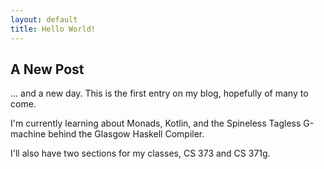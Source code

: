 ```yaml
---
layout: default
title: Hello World!
---
```


## A New Post

... and a new day. This is the first entry on my blog, hopefully of many to come.

I'm currently learning about Monads, Kotlin, and the Spineless Tagless G-machine behind the Glasgow Haskell Compiler.

I'll also have two sections for my classes, CS 373 and CS 371g.
